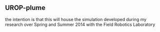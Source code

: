 ## UROP-plume

the intention is that this will house the simulation developed during my research over Spring and Summer 2014 with the Field Robotics Laboratory
